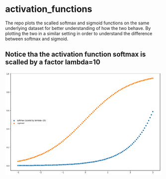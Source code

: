 # activation_functions


The repo plots the scalled softmax and sigmoid functions on the same underlying dataset for better understanding of how 
the two behave. By plotting the two in a similar setting in order to understand the difference between softmax and sigmoid.

## Notice tha the activation function softmax is scalled by a factor lambda=10



![Alt text](/images/to_uo.png)

